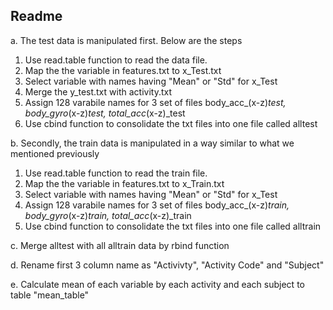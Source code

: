 ## Readme
 
a. The test data is manipulated first. Below are the steps
1. Use read.table function to read the data file.
2. Map the the variable in features.txt to x_Test.txt
3. Select variable with names having "Mean" or "Std" for x_Test
4. Merge the y_test.txt with activity.txt
5. Assign 128 varabile names for 3 set of files body_acc_(x-z)_test, body_gyro_(x-z)_test, total_acc_(x-z)_test 
6. Use cbind function to consolidate the txt files into one file called alltest
 
b. Secondly, the train data is manipulated in a way similar to what we mentioned previously
1. Use read.table function to read the train file.
2. Map the the variable in features.txt to x_Train.txt
3. Select variable with names having "Mean" or "Std" for x_Test
4. Assign 128 varabile names for 3 set of files body_acc_(x-z)_train, body_gyro_(x-z)_train, total_acc_(x-z)_train
5. Use cbind function to consolidate the txt files into one file called alltrain
 
c. Merge alltest with all alltrain data by rbind function
 
d. Rename first 3 column name as "Activivty", "Activity Code" and "Subject"
 
e. Calculate mean of each variable by each activity and each subject to table "mean_table"
